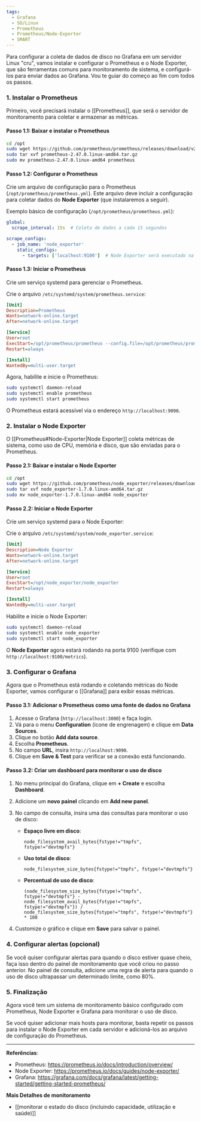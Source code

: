 ```yaml
---
tags:
  - Grafana
  - SO/Linux
  - Prometheus
  - Prometheus/Node-Exporter
  - SMART
---
```

Para configurar a coleta de dados de disco no Grafana em um servidor Linux "cru", vamos instalar e configurar o Prometheus e o Node Exporter, que são ferramentas comuns para monitoramento de sistema, e configurá-los para enviar dados ao Grafana. Vou te guiar do começo ao fim com todos os passos.

### 1. **Instalar o Prometheus**
Primeiro, você precisará instalar o [[Prometheus]], que será o servidor de monitoramento para coletar e armazenar as métricas.

#### Passo 1.1: Baixar e instalar o Prometheus

```bash
cd /opt
sudo wget https://github.com/prometheus/prometheus/releases/download/v2.47.0/prometheus-2.47.0.linux-amd64.tar.gz
sudo tar xvf prometheus-2.47.0.linux-amd64.tar.gz
sudo mv prometheus-2.47.0.linux-amd64 prometheus
```

#### Passo 1.2: Configurar o Prometheus
Crie um arquivo de configuração para o Prometheus (`/opt/prometheus/prometheus.yml`). Este arquivo deve incluir a configuração para coletar dados do **Node Exporter** (que instalaremos a seguir).

Exemplo básico de configuração (`/opt/prometheus/prometheus.yml`):

```yaml
global:
  scrape_interval: 15s  # Coleta de dados a cada 15 segundos

scrape_configs:
  - job_name: 'node_exporter'
    static_configs:
      - targets: ['localhost:9100']  # Node Exporter será executado na porta 9100
```

#### Passo 1.3: Iniciar o Prometheus
Crie um serviço systemd para gerenciar o Prometheus.

Crie o arquivo `/etc/systemd/system/prometheus.service`:

```ini
[Unit]
Description=Prometheus
Wants=network-online.target
After=network-online.target

[Service]
User=root
ExecStart=/opt/prometheus/prometheus --config.file=/opt/prometheus/prometheus.yml
Restart=always

[Install]
WantedBy=multi-user.target
```

Agora, habilite e inicie o Prometheus:

```bash
sudo systemctl daemon-reload
sudo systemctl enable prometheus
sudo systemctl start prometheus
```

O Prometheus estará acessível via o endereço `http://localhost:9090`.

### 2. **Instalar o Node Exporter**
O [[Prometheus#Node-Exporter|Node Exporter]] coleta métricas de sistema, como uso de CPU, memória e disco, que são enviadas para o Prometheus.

#### Passo 2.1: Baixar e instalar o Node Exporter

```bash
cd /opt
sudo wget https://github.com/prometheus/node_exporter/releases/download/v1.7.0/node_exporter-1.7.0.linux-amd64.tar.gz
sudo tar xvf node_exporter-1.7.0.linux-amd64.tar.gz
sudo mv node_exporter-1.7.0.linux-amd64 node_exporter
```

#### Passo 2.2: Iniciar o Node Exporter
Crie um serviço systemd para o Node Exporter:

Crie o arquivo `/etc/systemd/system/node_exporter.service`:

```ini
[Unit]
Description=Node Exporter
Wants=network-online.target
After=network-online.target

[Service]
User=root
ExecStart=/opt/node_exporter/node_exporter
Restart=always

[Install]
WantedBy=multi-user.target
```

Habilite e inicie o Node Exporter:

```bash
sudo systemctl daemon-reload
sudo systemctl enable node_exporter
sudo systemctl start node_exporter
```

O **Node Exporter** agora estará rodando na porta 9100 (verifique com `http://localhost:9100/metrics`).

### 3. **Configurar o Grafana**
Agora que o Prometheus está rodando e coletando métricas do Node Exporter, vamos configurar o [[Grafana]] para exibir essas métricas.

#### Passo 3.1: Adicionar o Prometheus como uma fonte de dados no Grafana

1. Acesse o Grafana (`http://localhost:3000`) e faça login.
2. Vá para o menu **Configuration** (ícone de engrenagem) e clique em **Data Sources**.
3. Clique no botão **Add data source**.
4. Escolha **Prometheus**.
5. No campo **URL**, insira `http://localhost:9090`.
6. Clique em **Save & Test** para verificar se a conexão está funcionando.

#### Passo 3.2: Criar um dashboard para monitorar o uso de disco

1. No menu principal do Grafana, clique em **+ Create** e escolha **Dashboard**.
2. Adicione um **novo painel** clicando em **Add new panel**.
3. No campo de consulta, insira uma das consultas para monitorar o uso de disco:

   - **Espaço livre em disco**:
     ```promql
     node_filesystem_avail_bytes{fstype!="tmpfs", fstype!="devtmpfs"}
     ```

   - **Uso total de disco**:
     ```promql
     node_filesystem_size_bytes{fstype!="tmpfs", fstype!="devtmpfs"}
     ```

   - **Percentual de uso de disco**:
     ```promql
     (node_filesystem_size_bytes{fstype!="tmpfs", fstype!="devtmpfs"} - node_filesystem_avail_bytes{fstype!="tmpfs", fstype!="devtmpfs"}) / node_filesystem_size_bytes{fstype!="tmpfs", fstype!="devtmpfs"} * 100
     ```

4. Customize o gráfico e clique em **Save** para salvar o painel.

### 4. **Configurar alertas (opcional)**
Se você quiser configurar alertas para quando o disco estiver quase cheio, faça isso dentro do painel de monitoramento que você criou no passo anterior. No painel de consulta, adicione uma regra de alerta para quando o uso de disco ultrapassar um determinado limite, como 80%.

### 5. **Finalização**
Agora você tem um sistema de monitoramento básico configurado com Prometheus, Node Exporter e Grafana para monitorar o uso de disco.

Se você quiser adicionar mais hosts para monitorar, basta repetir os passos para instalar o Node Exporter em cada servidor e adicioná-los ao arquivo de configuração do Prometheus.

---

**Referências**:
- Prometheus: https://prometheus.io/docs/introduction/overview/
- Node Exporter: https://prometheus.io/docs/guides/node-exporter/
- Grafana: https://grafana.com/docs/grafana/latest/getting-started/getting-started-prometheus/

**Mais Detalhes de monitoramento**
- [[monitorar o estado do disco (incluindo capacidade, utilização e saúde)]]